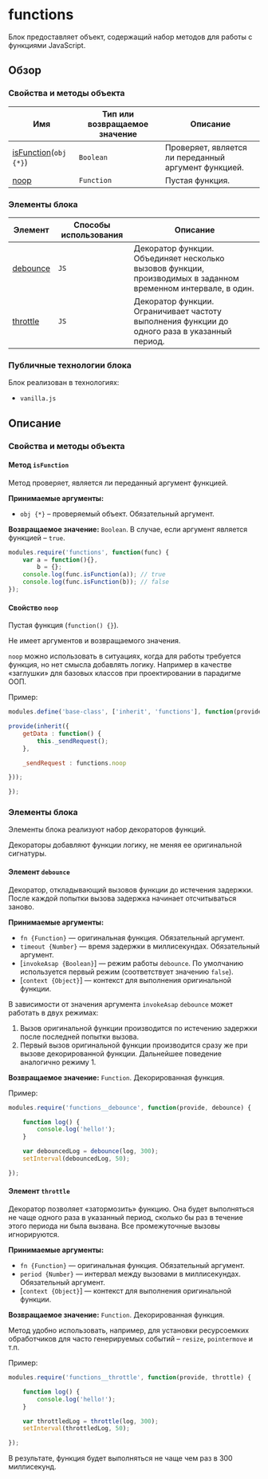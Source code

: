 # functions

Блок предоставляет объект, содержащий набор методов для работы с функциями JavaScript.

## Обзор

### Свойства и методы объекта

| Имя | Тип или возвращаемое значение | Описание |
| -------- | --- | -------- |
| <a href="#fields-isFunction">isFunction</a>(`obj {*}`) |  `Boolean` | Проверяет, является ли переданный аргумент функцией. |
| <a href="#fields-noop">noop</a> | `Function` | Пустая функция. |

### Элементы блока

| Элемент |  Способы использования | Описание |
| --------| ---- | -------- |
| <a href="#elems-debounce">debounce</a> | `JS`  | Декоратор функции. Объединяет несколько вызовов функции, производимых в заданном временном интервале, в один. |
| <a href="#elems-throttle">throttle</a> | `JS` | Декоратор функции. Ограничивает частоту выполнения функции до одного раза в указанный период. |

### Публичные технологии блока

Блок реализован в технологиях:

* `vanilla.js`

## Описание

<a name="fields"></a>

### Свойства и методы объекта

<a name="fields-isFunction"></a>

#### Метод `isFunction`

Метод проверяет, является ли переданный аргумент функцией.  

**Принимаемые аргументы:**

* `obj {*}` – проверяемый объект. Обязательный аргумент.

**Возвращаемое значение:** `Boolean`. В случае, если аргумент является функцией – `true`.

```js
modules.require('functions', function(func) {
    var a = function(){},
        b = {};
    console.log(func.isFunction(a)); // true
    console.log(func.isFunction(b)); // false
});
```

<a name="fields-noop"></a>

#### Свойство `noop`

Пустая функция (`function() {}`).

Не имеет аргументов и возвращаемого значения.

`noop` можно использовать в ситуациях, когда для работы требуется функция, но нет смысла добавлять логику. Например в качестве «заглушки» для базовых классов при проектировании в парадигме ООП.

Пример:

```js
modules.define('base-class', ['inherit', 'functions'], function(provide, inherit, functions) {

provide(inherit({
    getData : function() {
        this._sendRequest();
    },

    _sendRequest : functions.noop

}));

});
```

<a name="elems"></a>

### Элементы блока

Элементы блока реализуют набор декораторов функций.

Декораторы добавляют функции логику, не меняя ее оригинальной сигнатуры.

<a name="elems-debounce"></a>

#### Элемент `debounce`

Декоратор, откладывающий вызовов функции до истечения задержки. После каждой попытки вызова задержка начинает отсчитываться заново.

**Принимаемые аргументы:**

* `fn {Function}` — оригинальная функция. Обязательный аргумент.
* `timeout {Number}` — время задержки в миллисекундах. Обязательный аргумент.
* [`invokeAsap {Boolean}`] — режим работы `debounce`. По умолчанию используется первый режим (соответствует значению `false`).
* [`context {Object}`] — контекст для выполнения оригинальной функции.

В зависимости от значения аргумента `invokeAsap` `debounce` может работать в двух режимах:

1. Вызов оригинальной функции производится по истечению задержки после последней попытки вызова.
2. Первый вызов оригинальной функции производится сразу же при вызове декорированной функции. Дальнейшее поведение аналогично режиму 1.

**Возвращаемое значение:** `Function`. Декорированная функция.

Пример:

```js
modules.require('functions__debounce', function(provide, debounce) {

    function log() {
        console.log('hello!');
    }

    var debouncedLog = debounce(log, 300);
    setInterval(debouncedLog, 50);

});
```

<a name="elems-throttle"></a>

#### Элемент `throttle`

Декоратор позволяет «затормозить» функцию. Она будет выполняться не чаще одного раза в указанный период, сколько бы раз в течение этого периода ни была вызвана. Все промежуточные вызовы игнорируются.

**Принимаемые аргументы:**

* `fn {Function}` — оригинальная функция. Обязательный аргумент.
* `period {Number}` — интервал между вызовами в миллисекундах. Обязательный аргумент.
* [`context {Object}`] — контекст для выполнения оригинальной функции.

**Возвращаемое значение:** `Function`. Декорированная функция.

Метод удобно использовать, например, для установки ресурсоемких обработчиков для часто генерируемых событий – `resize`, `pointermove` и т.п.

Пример:

```js
modules.require('functions__throttle', function(provide, throttle) {

    function log() {
        console.log('hello!');
    }

    var throttledLog = throttle(log, 300);
    setInterval(throttledLog, 50);

});
```

В результате, функция будет выполняться не чаще чем раз в 300 миллисекунд.
